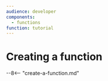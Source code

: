 ```yaml
---
audience: developer
components:
  - functions
function: tutorial
---
```


# Creating a function

--8<-- "create-a-function.md"

<!--TODO: Add details about languages / templates in a follow up PR-->
